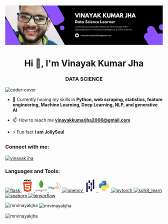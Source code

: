 ![logo](https://github.com/mrvinayakjha/mrvinayakjha/blob/main/Turquoise%20Simple%20Modern%20Linkedin%20Banner.png)
<h1 align="center">Hi 👋, I'm Vinayak Kumar Jha</h1>
<h3 align="center">DATA SCIENCE </h3>

![coder-cover](https://github.com/mrvinayakjha/mrvinayakjha/assets/100670889/9c9f7409-a23f-4c2e-951c-dc47e4bcf4f6)

- 🌱 Currently honing my skills in **Python, web scraping, statistics, feature engineering, Machine Learning, Deep Learning, NLP, and generative AI**

- 📫 How to reach me **vinayakkumarjha2000@gmail.com**

- ⚡ Fun fact **I am JollySoul**

<h3 align="left">Connect with me:</h3>
<p align="left">
<a href="https://linkedin.com/in/vinayak jha" target="blank"><img align="center" src="https://raw.githubusercontent.com/rahuldkjain/github-profile-readme-generator/master/src/images/icons/Social/linked-in-alt.svg" alt="vinayak jha" height="30" width="40" /></a>
</p>

<h3 align="left">Languages and Tools:</h3>
<p align="left"> <a href="https://flask.palletsprojects.com/" target="_blank" rel="noreferrer"> <img src="https://www.vectorlogo.zone/logos/pocoo_flask/pocoo_flask-icon.svg" alt="flask" width="40" height="40"/> </a> <a href="https://www.w3.org/html/" target="_blank" rel="noreferrer"> <img src="https://raw.githubusercontent.com/devicons/devicon/master/icons/html5/html5-original-wordmark.svg" alt="html5" width="40" height="40"/> </a> <a href="https://www.mongodb.com/" target="_blank" rel="noreferrer"> <img src="https://raw.githubusercontent.com/devicons/devicon/master/icons/mongodb/mongodb-original-wordmark.svg" alt="mongodb" width="40" height="40"/> </a> <a href="https://www.mysql.com/" target="_blank" rel="noreferrer"> <img src="https://raw.githubusercontent.com/devicons/devicon/master/icons/mysql/mysql-original-wordmark.svg" alt="mysql" width="40" height="40"/> </a> <a href="https://opencv.org/" target="_blank" rel="noreferrer"> <img src="https://www.vectorlogo.zone/logos/opencv/opencv-icon.svg" alt="opencv" width="40" height="40"/> </a> <a href="https://pandas.pydata.org/" target="_blank" rel="noreferrer"> <img src="https://raw.githubusercontent.com/devicons/devicon/2ae2a900d2f041da66e950e4d48052658d850630/icons/pandas/pandas-original.svg" alt="pandas" width="40" height="40"/> </a> <a href="https://www.python.org" target="_blank" rel="noreferrer"> <img src="https://raw.githubusercontent.com/devicons/devicon/master/icons/python/python-original.svg" alt="python" width="40" height="40"/> </a> <a href="https://pytorch.org/" target="_blank" rel="noreferrer"> <img src="https://www.vectorlogo.zone/logos/pytorch/pytorch-icon.svg" alt="pytorch" width="40" height="40"/> </a> <a href="https://scikit-learn.org/" target="_blank" rel="noreferrer"> <img src="https://upload.wikimedia.org/wikipedia/commons/0/05/Scikit_learn_logo_small.svg" alt="scikit_learn" width="40" height="40"/> </a> <a href="https://seaborn.pydata.org/" target="_blank" rel="noreferrer"> <img src="https://seaborn.pydata.org/_images/logo-mark-lightbg.svg" alt="seaborn" width="40" height="40"/> </a> <a href="https://www.tensorflow.org" target="_blank" rel="noreferrer"> <img src="https://www.vectorlogo.zone/logos/tensorflow/tensorflow-icon.svg" alt="tensorflow" width="40" height="40"/> </a> </p>

<p><img align="left" src="https://github-readme-stats.vercel.app/api/top-langs?username=mrvinayakjha&show_icons=true&locale=en&layout=compact" alt="mrvinayakjha" /></p>

<p>&nbsp;<img align="center" src="https://github-readme-stats.vercel.app/api?username=mrvinayakjha&show_icons=true&locale=en" alt="mrvinayakjha" /></p>

<p><img align="center" src="https://github-readme-streak-stats.herokuapp.com/?user=mrvinayakjha&" alt="mrvinayakjha" /></p>
